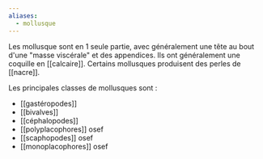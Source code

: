 ```yaml
---
aliases:
  - mollusque
---
```

Les mollusque sont en 1 seule partie, avec généralement une tête au bout d'une "masse viscérale" et des appendices. Ils ont généralement une coquille en [[calcaire]]. Certains mollusques produisent des perles de [[nacre]].

Les principales classes de mollusques sont :
- [[gastéropodes]]
- [[bivalves]]
- [[céphalopodes]]
- [[polyplacophores]] osef
- [[scaphopodes]] osef
- [[monoplacophores]] osef